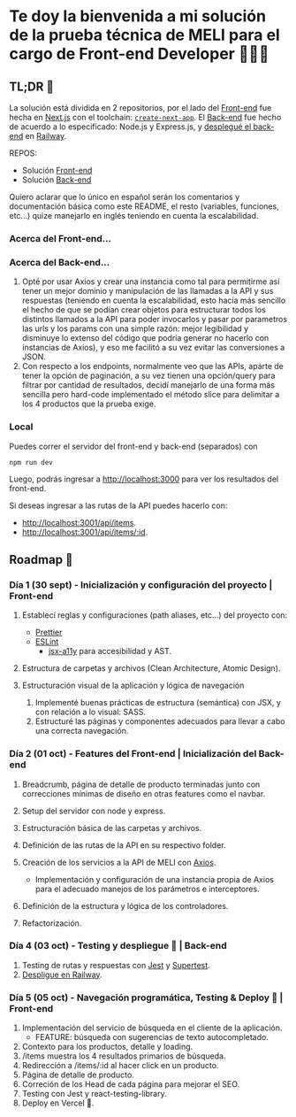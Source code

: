 # Te doy la bienvenida a mi solución de la prueba técnica de MELI para el cargo de Front-end Developer 👨🏽‍💻

## TL;DR 👻 

La solución está dividida en 2 repositorios, por el lado del [Front-end](https://github.com/edgeorgie/meli-technical-test-next) fue hecha en [Next.js](https://nextjs.org/) con el toolchain: [`create-next-app`](https://github.com/vercel/next.js/tree/canary/packages/create-next-app). El [Back-end](https://github.com/edgeorgie/meli-technical-test-backend) fue hecho de acuerdo a lo especificado: Node.js y Express.js, y [desplegué el back-end](https://meli-technical-test-backend-production-78cf.up.railway.app/api/items) en [Railway](https://railway.app/).

REPOS: 
- Solución [Front-end](https://github.com/edgeorgie/meli-technical-test-next)
- Solución [Back-end](https://github.com/edgeorgie/meli-technical-test-backend)

Quiero aclarar que lo único en español serán los comentarios y documentación básica como este README, el resto (variables, funciones, etc...) quize manejarlo en inglés teniendo en cuenta la escalabilidad.

### Acerca del Front-end...

### Acerca del Back-end...
1. Opté por usar Axios y crear una instancia como tal para permitirme así tener un mejor dominio y manipulación de las llamadas a la API y sus respuestas (teniendo en cuenta la escalabilidad, esto hacía más sencillo el hecho de que se podían crear objetos para estructurar todos los distintos llamados a la API para poder invocarlos y pasar por parametros las urls y los params con una simple razón: mejor legibilidad y disminuye lo extenso del código que podría generar no hacerlo con instancias de Axios), y eso me facilitó a su vez evitar las conversiones a JSON.
2. Con respecto a los endpoints, normalmente veo que las APIs, aparte de tener la opción de paginación, a su vez tienen una opción/query para filtrar por cantidad de resultados, decidí manejarlo de una forma más sencilla pero hard-code implementado el método slice para delimitar a los 4 productos que la prueba exige.

### Local
Puedes correr el servidor del front-end y back-end (separados) con
```
npm run dev
```

Luego, podrás ingresar a [http://localhost:3000](http://localhost:3000) para ver los resultados del front-end.

Si deseas ingresar a las rutas de la API puedes hacerlo con: 
- [http://localhost:3001/api/items](http://localhost:3001/api/items).
- [http://localhost:3001/api/items/:id](http://localhost:3001/api/items/:id).

## Roadmap 🏁

### Día 1 (30 sept) - Inicialización y configuración del proyecto | Front-end

1. Establecí reglas y configuraciones (path aliases, etc...) del proyecto con:
    - [Prettier](https://prettier.io/docs/en/index.html)
    - [ESLint](https://eslint.org/docs/latest/)
        - [jsx-a11y](https://www.npmjs.com/package/eslint-plugin-jsx-a11y) para accesibilidad y AST.

2. Estructura de carpetas y archivos (Clean Architecture, Atomic Design).
3. Estructuración visual de la aplicación y lógica de navegación
    1. Implementé buenas prácticas de estructura (semántica) con JSX, y con relación a lo visual: SASS.
    2. Estructuré las páginas y componentes adecuados para llevar a cabo una correcta navegación.

### Día 2 (01 oct) - Features del Front-end | Inicialización del Back-end

1. Breadcrumb, página de detalle de producto terminadas junto con correcciones mínimas de diseño en otras features como el navbar.

2. Setup del servidor con node y express.
3. Estructuración básica de las carpetas y archivos.
4. Definición de las rutas de la API en su respectivo folder.
5. Creación de los servicios a la API de MELI con [Axios](https://github.com/axios/axios).
    - Implementación y configuración de una instancia propia de Axios para el adecuado manejos de los parámetros e interceptores.
6. Definición de la estructura y lógica de los controladores.
7. Refactorización.

### Día 4 (03 oct) - Testing y despliegue 🚀 | Back-end

1. Testing de rutas y respuestas con [Jest](https://jestjs.io/) y [Supertest](https://www.npmjs.com/package/supertest).
2. [Despligue en Railway](https://meli-technical-test-backend-production-78cf.up.railway.app/api/items).

### Día 5 (05 oct) - Navegación programática, Testing & Deploy 🚀 | Front-end

1. Implementación del servicio de búsqueda en el cliente de la aplicación.
    - FEATURE: búsqueda con sugerencias de texto autocompletado.
2. Contexto para los productos, detalle y loading.
3. /items muestra los 4 resultados primarios de búsqueda.
4. Redirección a /items/:id al hacer click en un producto.
5. Página de detalle de producto.
6. Correción de los Head de cada página para mejorar el SEO.
7. Testing con Jest y react-testing-library.
8. Deploy en Vercel 🤩.
